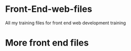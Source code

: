 # Front-End-web-files
All my training files for front end web development training

# More front end files
